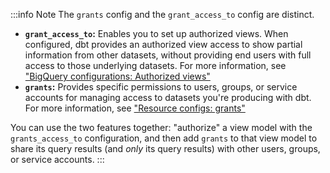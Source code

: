 
:::info Note
The `grants` config and the `grant_access_to` config are distinct.

- **`grant_access_to`:** Enables you to set up authorized views. When configured, dbt provides an authorized view access to show partial information from other datasets, without providing end users with full access to those underlying datasets. For more information, see ["BigQuery configurations: Authorized views"](/reference/resource-configs/bigquery-configs#authorized-views)
- **`grants`:** Provides specific permissions to users, groups, or service accounts for managing access to datasets you're producing with dbt. For more information, see ["Resource configs: grants"](/reference/resource-configs/grants)

You can use the two features together: "authorize" a view model with the `grants_access_to` configuration, and then add `grants` to that view model to share its query results (and _only_ its query results) with other users, groups, or service accounts.
:::
